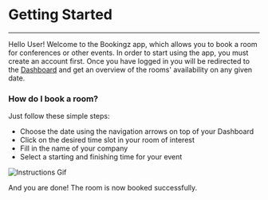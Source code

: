# Getting Started
---
Hello User!
Welcome to the Bookingz app, which allows you to book a room for conferences or other events.
In order to start using the app, you must create an account first. Once you have logged in you will be redirected to the [Dashboard](http://bookingz.herokuapp.com/) and get an overview of the rooms' availability on any given date.

### How do I book a room?

Just follow these simple steps:

  * Choose the date using the navigation arrows on top of your Dashboard
  * Click on the desired time slot in your room of interest
  * Fill in the name of your company
  * Select a starting and finishing time for your event

![Instructions Gif](https://media.giphy.com/media/3o6ZtpxSZbQRRnwCKQ/giphy.gif)

And you are done! The room is now booked successfully.
